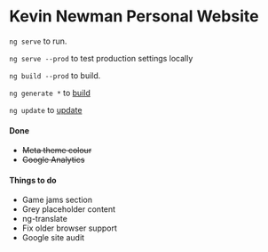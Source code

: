 # Kevin Newman Personal Website

`ng serve` to run.

`ng serve --prod` to test production settings locally

`ng build --prod` to build.

`ng generate *`  to [build](https://github.com/angular/angular-cli/wiki/generate)

`ng update` to [update](https://github.com/angular/angular-cli/wiki/update)


#### Done
* ~~Meta theme colour~~
* ~~Google Analytics~~

#### Things to do
* Game jams section
* Grey placeholder content
* ng-translate
* Fix older browser support
* Google site audit